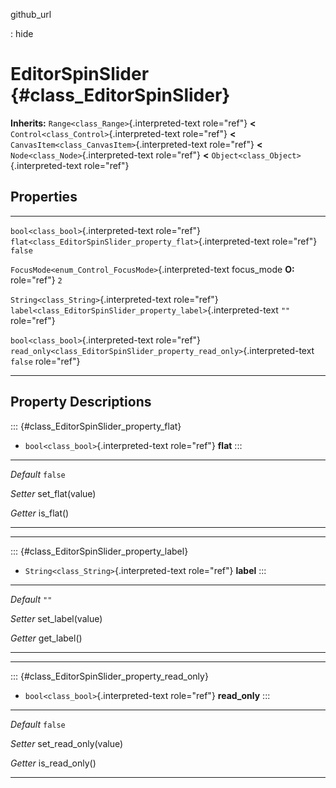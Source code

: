 github\_url

:   hide

EditorSpinSlider {#class_EditorSpinSlider}
================

**Inherits:** `Range<class_Range>`{.interpreted-text role="ref"} **\<**
`Control<class_Control>`{.interpreted-text role="ref"} **\<**
`CanvasItem<class_CanvasItem>`{.interpreted-text role="ref"} **\<**
`Node<class_Node>`{.interpreted-text role="ref"} **\<**
`Object<class_Object>`{.interpreted-text role="ref"}

Properties
----------

  ------------------------------------------------------- -------------------------------------------------------------------------- ---------
  `bool<class_bool>`{.interpreted-text role="ref"}        `flat<class_EditorSpinSlider_property_flat>`{.interpreted-text role="ref"} `false`

  `FocusMode<enum_Control_FocusMode>`{.interpreted-text   focus\_mode                                                                **O:**
  role="ref"}                                                                                                                        `2`

  `String<class_String>`{.interpreted-text role="ref"}    `label<class_EditorSpinSlider_property_label>`{.interpreted-text           `""`
                                                          role="ref"}                                                                

  `bool<class_bool>`{.interpreted-text role="ref"}        `read_only<class_EditorSpinSlider_property_read_only>`{.interpreted-text   `false`
                                                          role="ref"}                                                                
  ------------------------------------------------------- -------------------------------------------------------------------------- ---------

Property Descriptions
---------------------

::: {#class_EditorSpinSlider_property_flat}
-   `bool<class_bool>`{.interpreted-text role="ref"} **flat**
:::

  ----------- ------------------
  *Default*   `false`

  *Setter*    set\_flat(value)

  *Getter*    is\_flat()
  ----------- ------------------

------------------------------------------------------------------------

::: {#class_EditorSpinSlider_property_label}
-   `String<class_String>`{.interpreted-text role="ref"} **label**
:::

  ----------- -------------------
  *Default*   `""`

  *Setter*    set\_label(value)

  *Getter*    get\_label()
  ----------- -------------------

------------------------------------------------------------------------

::: {#class_EditorSpinSlider_property_read_only}
-   `bool<class_bool>`{.interpreted-text role="ref"} **read\_only**
:::

  ----------- ------------------------
  *Default*   `false`

  *Setter*    set\_read\_only(value)

  *Getter*    is\_read\_only()
  ----------- ------------------------
